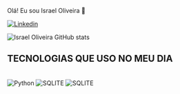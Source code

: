 Olá! Eu sou Israel Oliveira 👋

[![Linkedin](https://img.shields.io/badge/LinkedIn-0077B5?style=for-the-badge&logo=linkedin&logoColor=white
)](https://www.linkedin.com/in/israeloliveiradev/)

![Israel Oliveira GitHub stats](https://github-readme-stats.vercel.app/api?username=israeloliveiradev&show_icons=true&theme=transparent)

## TECNOLOGIAS QUE USO NO MEU DIA 

<div style="display: inline_block"><br/>
    <img align="center" alt="Python" src="https://img.shields.io/badge/Python-14354C?style=for-the-badge&logo=python&logoColor=white" />
    <img align="center" alt="SQLITE" src="https://img.shields.io/badge/SQLite-07405E?style=for-the-badge&logo=sqlite&logoColor=white" />
    <img align="center" alt="SQLITE" src="https://img.shields.io/badge/Java-ED8B00?style=for-the-badge&logo=openjdk&logoColor=white" />


    
   
</div>
